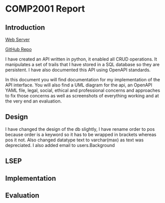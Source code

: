 # COMP2001 Report

## Introduction

[Web Server](http://cent-5-534.uopnet.plymouth.ac.uk/COMP2001/BMannino)

[GitHub Repo](https://github.com/bobbymannino/comp2001-report)

I have created an API written in python, it enabled all CRUD operations. It manipulates a set of trails that I have stored in a SQL database so they are persistent. I have also documented this API using OpenAPI standards.

In this document you will find documentation for my implementation of the API interface. You will also find a UML diagram for the api, an OpenAPI YAML file, legal, social, ethical and professional concerns and approaches to fix those concerns as well as screenshots of everything working and at the very end an evaluation.

## Design

I have changed the design of the db slightly, I have rename order to pos because order is a keyword so it has to be wrapped in brackets whereas pos it not. Also changed datatype text to varchar(max) as text was depreciated. I also added email to users.Background

## LSEP

## Implementation

## Evaluation
